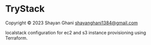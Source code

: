 # TryStack

Copyright © 2023 Shayan Ghani shayanghani1384@gmail.com

localstack configuration for ec2 and s3 instance provisioning using Terraform.
